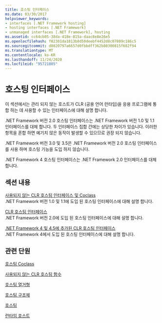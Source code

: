 ```yaml
---
title: 호스팅 인터페이스
ms.date: 03/30/2017
helpviewer_keywords:
- interfaces [.NET Framework hosting]
- hosting interfaces [.NET Framework]
- unmanaged interfaces [.NET Framework], hosting
ms.assetid: cc64cb05-38da-418e-815a-daac8e8e26e5
ms.openlocfilehash: f82301da1813b8d50deebf4452d8c07809c186c5
ms.sourcegitcommit: d8020797a6657d0fbbdff362b80300815f682f94
ms.translationtype: MT
ms.contentlocale: ko-KR
ms.lasthandoff: 11/24/2020
ms.locfileid: "95721805"
---
```

# <a name="hosting-interfaces"></a>호스팅 인터페이스

이 섹션에서는 관리 되지 않는 호스트가 CLR (공용 언어 런타임)을 응용 프로그램에 통합 하는 데 사용할 수 있는 인터페이스에 대해 설명 합니다.  
  
 .NET Framework 버전 2.0 호스팅 인터페이스는 .NET Framework 버전 1.0 및 1.1 인터페이스를 대체 합니다. 두 인터페이스 집합 간에는 상당한 차이가 있습니다. 이러한 항목을 혼합 하면 예기치 않은 동작이 발생할 수 있으므로 권장 되지 않습니다.  
  
 .NET Framework 버전 3.0 및 3.5은 .NET Framework 버전 2.0 호스팅 인터페이스를 사용 하며 호스팅 기능을 도입 하지 않습니다.  
  
 .NET Framework 4 호스팅 인터페이스는 .NET Framework 2.0 인터페이스를 대체 합니다.
  
## <a name="in-this-section"></a>섹션 내용  

 [사용되지 않는 CLR 호스팅 인터페이스 및 Coclass](deprecated-clr-hosting-interfaces-and-coclasses.md)  
 .NET Framework 버전 1.0 및 1.1에 도입 된 호스팅 인터페이스에 대해 설명 합니다.  
  
 [CLR 호스팅 인터페이스](clr-hosting-interfaces.md)  
 .NET Framework 버전 2.0에 도입 된 호스팅 인터페이스에 대해 설명 합니다.  
  
 [.NET Framework 4 및 4.5에 추가된 CLR 호스팅 인터페이스](clr-hosting-interfaces-added-in-the-net-framework-4-and-4-5.md)  
 .NET Framework 4에서 도입 된 호스팅 인터페이스에 대해 설명 합니다.  
  
## <a name="related-sections"></a>관련 단원  

 [호스팅 Coclass](hosting-coclasses.md)  
  
 [사용되지 않는 CLR 호스팅 함수](deprecated-clr-hosting-functions.md)  
  
 [호스팅 열거형](hosting-enumerations.md)  
  
 [호스팅 구조체](hosting-structures.md)  
  
 [호스팅](index.md)  
  
 [런타임 호스트](/previous-versions/dotnet/netframework-4.0/a51xd4ze(v=vs.100))

